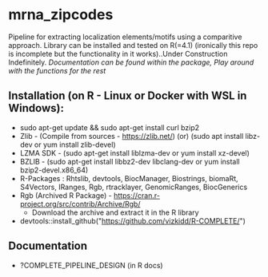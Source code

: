 # mrna_zipcodes
Pipeline for extracting localization elements/motifs using a comparitive approach. Library can be installed and tested on R(=4.1) (ironically this repo is incomplete but the functionality in it works)..Under Construction Indefinitely. *Documentation can be found within the package, Play around with the functions for the rest*

## Installation (on R - Linux or Docker with WSL in Windows):
* sudo apt-get update && sudo apt-get install curl bzip2
* Zlib - (Compile from sources - https://zlib.net/) (or) (sudo apt install libz-dev or yum install zlib-devel)
* LZMA SDK - (sudo apt-get install liblzma-dev or yum install xz-devel)
* BZLIB - (sudo apt-get install libbz2-dev libclang-dev or yum install bzip2-devel.x86_64)
* R-Packages : Rhtslib, devtools, BiocManager, Biostrings, biomaRt, S4Vectors, IRanges, Rgb, rtracklayer, GenomicRanges, BiocGenerics
* Rgb (Archived R Package) - https://cran.r-project.org/src/contrib/Archive/Rgb/
  * Download the archive and extract it in the R library
* devtools::install_github("https://github.com/vizkidd/R-COMPLETE/")

## Documentation
* ?COMPLETE_PIPELINE_DESIGN (in R docs)
